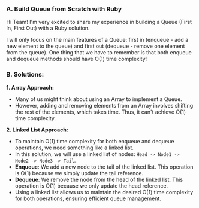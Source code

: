 ### A. Build Queue from Scratch with Ruby
Hi Team! I'm very excited to share my experience in building a Queue (First In, First Out) with a Ruby solution.

I will only focus on the main features of a Queue: first in (enqueue - add a new element to the queue) and first out (dequeue - remove one element from the queue). One thing that we have to remember is that both enqueue and dequeue methods should have O(1) time complexity!

### B. Solutions:
**1. Array Approach:**
- Many of us might think about using an Array to implement a Queue.
- However, adding and removing elements from an Array involves shifting the rest of the elements, which takes time. Thus, it can't achieve O(1) time complexity.

**2. Linked List Approach:**
- To maintain O(1) time complexity for both enqueue and dequeue operations, we need something like a linked list.
- In this solution, we will use a linked list of nodes: `Head -> Node1 -> Node2 -> Node3 -> Tail`.
- **Enqueue**: We add a new node to the tail of the linked list. This operation is O(1) because we simply update the tail reference.
- **Dequeue**: We remove the node from the head of the linked list. This operation is O(1) because we only update the head reference.
- Using a linked list allows us to maintain the desired O(1) time complexity for both operations, ensuring efficient queue management.
